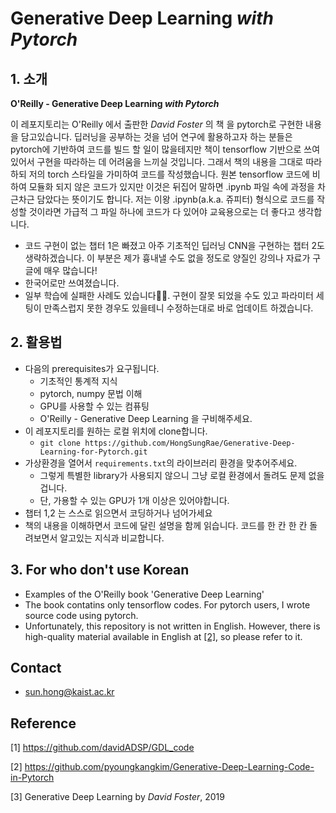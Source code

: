 # Generative Deep Learning _with Pytorch_
## 1. 소개

**O'Reilly - Generative Deep Learning _with Pytorch_**

이 레포지토리는 O'Reilly 에서 출판한 _David Foster_ 의 책 <Generative Deep Learning>을 pytorch로 구현한 내용을 담고있습니다. 딥러닝을 공부하는 것을 넘어 연구에 활용하고자 하는 분들은 pytorch에 기반하여 코드를 빌드 할 일이 많을테지만 책이 tensorflow 기반으로 쓰여있어서 구현을 따라하는 데 어려움을 느끼실 것입니다. 그래서 책의 내용을 그대로 따라하되 저의 torch 스타일을 가미하여 코드를 작성했습니다. 원본 tensorflow 코드에 비하여 모듈화 되지 않은 코드가 있지만 이것은 뒤집어 말하면 .ipynb 파일 속에 과정을 차근차근 담았다는 뜻이기도 합니다. 저는 이왕 .ipynb(a.k.a. 쥬피터) 형식으로 코드를 작성할 것이라면 가급적 그 파일 하나에 코드가 다 있어야 교육용으로는 더 좋다고 생각합니다.

+ 코드 구현이 없는 챕터 1은 빠졌고 아주 기초적인 딥러닝 CNN을 구현하는 챕터 2도 생략하겠습니다. 이 부분은 제가 흉내낼 수도 없을 정도로 양질인 강의나 자료가 구글에 매우 많습니다!
+ 한국어로만 쓰여졌습니다.
+ 일부 학습에 실패한 사례도 있습니다:grimacing::grimacing:. 구현이 잘못 되었을 수도 있고 파라미터 세팅이 만족스럽지 못한 경우도 있을테니 수정하는대로 바로 업데이트 하겠습니다.

## 2. 활용법
- 다음의 prerequisites가 요구됩니다.
    - 기초적인 통계적 지식
    - pytorch, numpy 문법 이해
    - GPU를 사용할 수 있는 컴퓨팅
    - O'Reilly - Generative Deep Learning 을 구비해주세요.
- 이 레포지토리를 원하는 로컬 위치에 clone합니다.
    - ```git clone https://github.com/HongSungRae/Generative-Deep-Learning-for-Pytorch.git```
- 가상환경을 열어서 ```requirements.txt```의 라이브러리 환경을 맞추어주세요.
    - 그렇게 특별한 library가 사용되지 않으니 그냥 로컬 환경에서 돌려도 문제 없을겁니다.
    - 단, 가용할 수 있는 GPU가 1개 이상은 있어야합니다.
- 챕터 1,2 는 스스로 읽으면서 코딩하거나 넘어가세요
- 책의 내용을 이해하면서 코드에 달린 설명을 함께 읽습니다. 코드를 한 칸 한 칸 돌려보면서 알고있는 지식과 비교합니다.

## 3. For who don't use Korean
- Examples of the O'Reilly book 'Generative Deep Learning'
- The book contatins only tensorflow codes. For pytorch users, I wrote source code using pytorch.
- Unfortunately, this repository is not written in English. However, there is high-quality material available in English at [[2]](https://github.com/pyoungkangkim/Generative-Deep-Learning-Code-in-Pytorch), so please refer to it.

## Contact
- sun.hong@kaist.ac.kr

## Reference
[1] https://github.com/davidADSP/GDL_code

[2] https://github.com/pyoungkangkim/Generative-Deep-Learning-Code-in-Pytorch

[3] Generative Deep Learning by _David Foster_, 2019